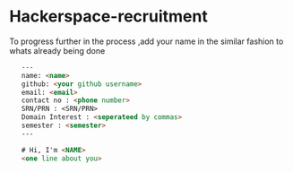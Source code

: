 # Hackerspace-recruitment

To progress further in the process ,add your name in the similar fashion to whats already being done

 ```md
    ---
    name: <name>
    github: <your github username>
    email: <email>
    contact no : <phone number>
    SRN/PRN : <SRN/PRN>
    Domain Interest : <seperateed by commas>
    semester : <semester>
    ---

    # Hi, I'm <NAME>
    <one line about you>
   ```